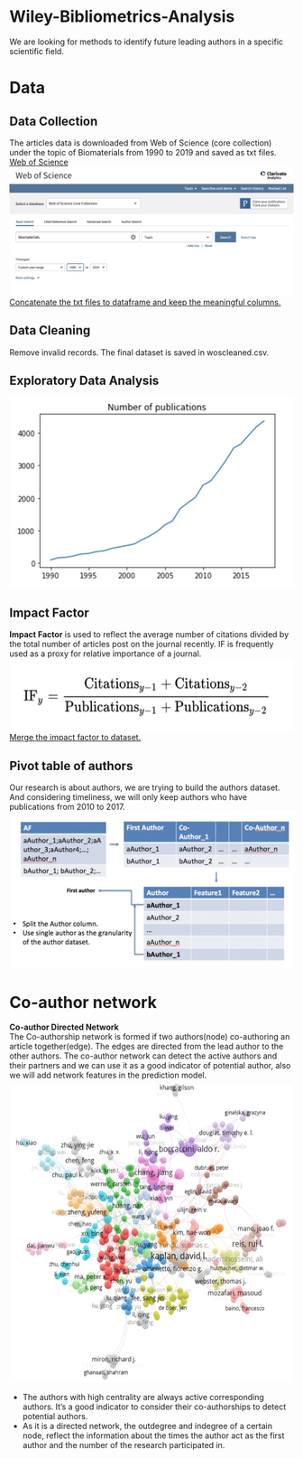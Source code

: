 # Wiley-Bibliometrics-Analysis
We are looking for methods to identify future leading authors in a specific scientific field.
# Data 
## Data Collection
The articles data is downloaded from Web of Science (core collection) under the topic of Biomaterials from 1990 to 2019 and saved as txt files.
[Web of Science](https://clarivate.com/products/web-of-science/)
![alt text](https://github.com/christine62/Wiley-Bibliometrics-Analysis/blob/master/image/web%20of%20science.png?raw=true)
[Concatenate the txt files to dataframe and keep the meaningful columns.](https://github.com/christine62/Wiley-Bibliometrics-Analysis/blob/master/code/concatwos.ipynb)
## Data Cleaning
Remove invalid records. The final dataset is saved in woscleaned.csv.
## Exploratory Data Analysis
![alt text](https://github.com/christine62/Wiley-Bibliometrics-Analysis/blob/master/image/number%20of%20publications.png?raw=true)
## Impact Factor
**Impact Factor** is used to reflect the average number of citations divided by the total number of articles post on the journal recently. IF is frequently used as a proxy for relative importance of a journal. 
![alt text](https://github.com/christine62/Wiley-Bibliometrics-Analysis/blob/master/image/if.png?raw=true)   
[Merge the impact factor to dataset.](https://github.com/christine62/Wiley-Bibliometrics-Analysis/blob/master/code/merge%20impact%20factor.ipynb)
## Pivot table of authors
Our research is about authors, we are trying to build the authors dataset. And considering timeliness, we will only keep authors who have publications from 2010 to 2017.
![alt text](https://github.com/christine62/Wiley-Bibliometrics-Analysis/blob/master/image/authors.png?raw=true)
# Co-author network
**Co-author Directed Network**  
The Co-authorship network is formed if two authors(node) co-authoring an article together(edge). The edges are directed from the lead author to the other authors. 
The co-author network can detect the active authors and their partners and we can use it as a good indicator of potential author, also we will add network features in the prediction model.  
![alt text](https://github.com/christine62/Wiley-Bibliometrics-Analysis/blob/master/image/coauthor.png?raw=true)  
+ The authors with high centrality are always active corresponding authors. It’s a good indicator to consider their co-authorships to detect potential authors.  
+ As it is a directed network, the outdegree and indegree of a certain node, reflect the information about the times the author act as the first author and the number of the research participated in.



